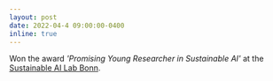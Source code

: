 ```yaml
---
layout: post
date: 2022-04-4 09:00:00-0400
inline: true
---
```


Won the award _'Promising Young Researcher in Sustainable AI'_ at the
[Sustainable AI Lab Bonn](https://sustainable-ai.eu/).